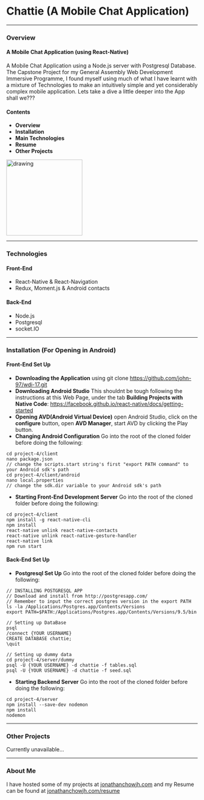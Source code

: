 # Chattie (A Mobile Chat Application)

---

### Overview
#### A Mobile Chat Application (using React-Native)
A Mobile Chat Application using a Node.js server with Postgresql Database. The Capstone Project for my General Assembly Web Development Immersive Programme, I found myself using much of what I have learnt with a mixture of Technologies to make an intuitively simple and yet considerably complex mobile application. Lets take a dive a little deeper into the App shall we???

#### Contents
* **Overview**
* **Installation**
* **Main Technologies**
* **Resume**
* **Other Projects**


<img src="https://i.imgur.com/mac8W5S.png?1" alt="drawing" width="200"/>

---

### Technologies
#### Front-End 
* React-Native & React-Navigation
* Redux, Moment.js & Android contacts
#### Back-End
* Node.js
* Postgresql
* socket.IO

---

### Installation (For Opening in Android)
#### Front-End Set Up
* **Downloading the Application** 
using git clone https://github.com/john-97/wdi-17.git
* **Downloading Android Studio** 
This shouldnt be tough following the instructions at this Web Page, under the tab **Building Projects with Native Code**: https://facebook.github.io/react-native/docs/getting-started 
* **Opening AVD(Android Virtual Device)** 
open Android Studio, click on the **configure** button, open **AVD Manager**, start AVD by clicking the Play button.
* **Changing Android Configuration** 
Go into the root of the cloned folder before doing the following:
```
cd project-4/client
nano package.json
// change the scripts.start string's first "export PATH command" to your Android sdk's path
cd project-4/client/android
nano local.properties
// change the sdk.dir variable to your Android sdk's path
```
* **Starting Front-End Development Server** 
Go into the root of the cloned folder before doing the following:
```
cd project-4/client
npm install -g react-native-cli
npm install
react-native unlink react-native-contacts
react-native unlink react-native-gesture-handler
react-native link
npm run start
```
#### Back-End Set Up
* **Postgresql Set Up**
Go into the root of the cloned folder before doing the following:
```
// INSTALLING POSTGRESQL APP
// Download and install from http://postgresapp.com/
// Remember to input the correct postgres version in the export PATH
ls -la /Applications/Postgres.app/Contents/Versions
export PATH=$PATH:/Applications/Postgres.app/Contents/Versions/9.5/bin

// Setting up DataBase
psql
/connect {YOUR USERNAME}
CREATE DATABASE chattie;
\quit

// Setting up dummy data
cd project-4/server/dummy
psql -U {YOUR USERNAME} -d chattie -f tables.sql
psql -U {YOUR USERNAME} -d chattie -f seed.sql
```
* **Starting Backend Server**
Go into the root of the cloned folder before doing the following:
```
cd project-4/server
npm install --save-dev nodemon
npm install
nodemon
```

---

### Other Projects
Currently unavailable...

---

### About Me
I have hosted some of my projects at [jonathanchowjh.com](https://jonathanchowjh.com) and my Resume can be found at [jonathanchowjh.com/resume](https://jonathanchowjh.com/resume)